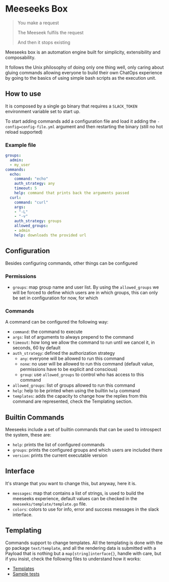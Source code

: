 # Meeseeks Box

> You make a request
>
> The Meeseek fulfils the request
>
> And then it stops existing

Meeseeks box is an automation engine built for simplicity, extensibility and
composability.

It follows the Unix philosophy of doing only one thing well, only caring about
gluing commands allowing everyone to build their own ChatOps experience by
going to the basics of using simple bash scripts as the execution unit.

## How to use

It is composed by a single go binary that requires a `SLACK_TOKEN` environment
variable set to start up.

To start adding commands add a configuration file and load it adding the
`-config=config-file.yml` argument and then restarting the binary (still no hot
reload supported)

### Example file

```yaml
groups:
  admin:
  - my_user
commands:
  echo:
    command: "echo"
    auth_strategy: any
    timeout: 5
    help: command that prints back the arguments passed
  curl:
    command: "curl"
    args:
    - "-L"
    - "-v"
    auth_strategy: groups
    allowed_groups:
    - admin
    help: downloads the provided url
```

## Configuration

Besides configuring commands, other things can be configured

### Permissions

- `groups`: map group name and user list. By using the `allowed_groups` we will
  be forced to define which users are in which groups, this can only be set in
  configuration for now, for which

### Commands

A command can be configured the following way:

- `command`: the command to execute
- `args`: list of arguments to always prepend to the command
- `timeout`: how long we allow the command to run until we cancel it, in
  seconds, 60 by default
- `auth_strategy`: defined the authorization strategy
  - `any`: everyone will be allowed to run this command
  - `none`: no user will be allowed to run this command (default value,
    permissions have to be explicit and conscious)
  - `group`: use `allowed_groups` to control who has access to this command
- `allowed_groups`: list of groups allowed to run this command
- `help`: help to be printed when using the builtin `help` command
- `templates`: adds the capacity to change how the replies from this command
  are represented, check the Templating section.

## Builtin Commands

Meeseeks include a set of builtin commands that can be used to introspect the
system, these are:

- `help`: prints the list of configured commands
- `groups`: prints the configured groups and which users are included there
- `version`: prints the current executable version

## Interface

It's strange that you want to change this, but anyway, here it is.

- `messages`: map that contains a list of strings, is used to build the
  meeseeks experience, default values can be checked in the
  `meeseeks/template/template.go` file.
- `colors`: colors to use for info, error and success messages in the slack
  interface.

## Templating

Commands support to change templates. All the templating is done with the go
package `text/template`, and all the rendering data is submitted with a Payload
that is nothing but a `map[string]interface{}`, handle with care, but if you
insist, check the following files to understand how it works:

- [Templates](./meeseeks/template/template.go)
- [Sample tests](./meeseeks/template/template_tet.go)
